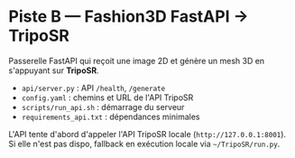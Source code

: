 # Piste B — Fashion3D FastAPI → TripoSR

Passerelle FastAPI qui reçoit une image 2D et génère un mesh 3D en s'appuyant sur **TripoSR**.
- `api/server.py` : API `/health`, `/generate`
- `config.yaml` : chemins et URL de l'API TripoSR
- `scripts/run_api.sh` : démarrage du serveur
- `requirements_api.txt` : dépendances minimales

L'API tente d'abord d'appeler l'API TripoSR locale (`http://127.0.0.1:8001`).  
Si elle n'est pas dispo, fallback en exécution locale via `~/TripoSR/run.py`.
